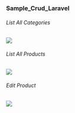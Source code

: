 ### Sample_Crud_Laravel

###### List All Categories
<img src="https://github.com/EliveltonEGS/desafio_backend_01/assets/58617663/3c29b1be-8c88-45b1-8aed-93daffcd8652"/>

###### List All Products
<img src="https://github.com/EliveltonEGS/desafio_backend_01/assets/58617663/ca2a2e73-cccb-472a-a025-a9d44daf8efa"/>

###### Edit Product
<img src="https://github.com/EliveltonEGS/desafio_backend_01/assets/58617663/b45de98f-ab0d-4f28-966e-03e09b253218"/>
